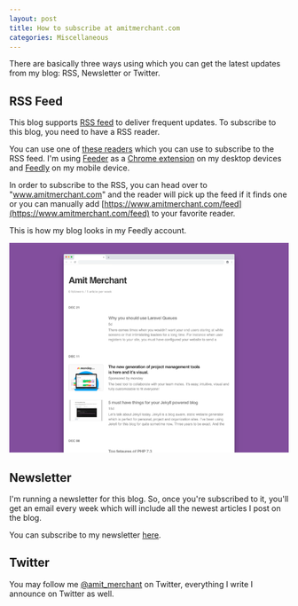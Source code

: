 ```yaml
---
layout: post
title: How to subscribe at amitmerchant.com
categories: Miscellaneous
---
```


There are basically three ways using which you can get the latest updates from my blog: RSS, Newsletter or Twitter.

## RSS Feed

This blog supports [RSS feed](https://en.wikipedia.org/wiki/RSS) to deliver frequent updates. To subscribe to this blog, you need to have a RSS reader.

You can use one of [these readers](https://zapier.com/blog/best-rss-feed-reader-apps/) which you can use to subscribe to the RSS feed. I'm using [Feeder](https://feeder.co) as a [Chrome extension](https://chrome.google.com/webstore/detail/rss-feed-reader/pnjaodmkngahhkoihejjehlcdlnohgmp) on my desktop devices and [Feedly](https://feedly.com/) on my mobile device.

In order to subscribe to the RSS, you can head over to "www.amitmerchant.com" and the reader will pick up the feed if it finds one or you can manually add [https://www.amitmerchant.com/feed](https://www.amitmerchant.com/feed) to your favorite reader.

This is how my blog looks in my Feedly account.

![](/images/feedly.png)

## Newsletter

I'm running a newsletter for this blog. So, once you're subscribed to it, you'll get an email every week which will include all the newest articles I post on the blog.

You can subscribe to my newsletter [here](https://tinyletter.com/amitmerchant/subscribe).

## Twitter

You may follow me [@amit_merchant](https://twitter.com/amit_merchant) on Twitter, everything I write I announce on Twitter as well.

